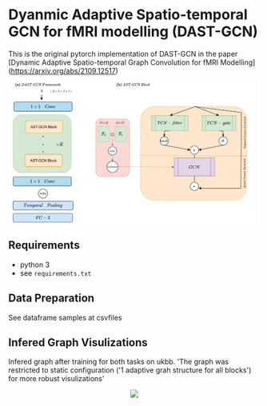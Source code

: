 # Dyanmic Adaptive Spatio-temporal GCN for fMRI modelling (DAST-GCN)

This is the original pytorch implementation of DAST-GCN  in the paper [Dynamic Adaptive Spatio-temporal Graph Convolution for fMRI Modelling] (https://arxiv.org/abs/2109.12517) 




<p align="center">
  <img src=./figs/model.png>
</p>


## Requirements
- python 3
- see `requirements.txt`

## Data Preparation
See dataframe samples at csvfiles

## Infered Graph Visulizations

Infered graph after training for both tasks on ukbb. 'The graph was restricted to static configuration ('1 adaptive grah structure for all blocks') for more robust visulizations'

<p align="center">
  <img src=./figs/vis-static.png>
</p>
